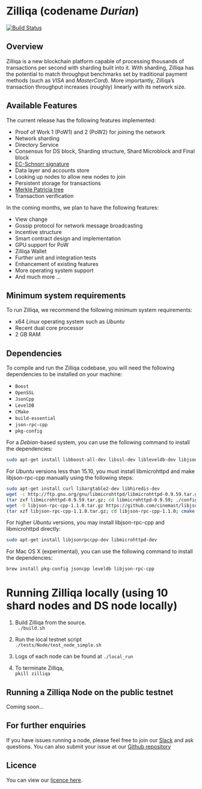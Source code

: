 # Zilliqa (codename _Durian_)
[![Build Status](https://travis-ci.org/Zilliqa/Zilliqa.svg?branch=master)](https://travis-ci.org/Zilliqa/Zilliqa)

## Overview
Zilliqa is a new blockchain platform capable of processing thousands of transactions per second with sharding built into it. With sharding, Zilliqa has the potential to match throughput benchmarks set by traditional payment methods (such as _VISA_ and _MasterCard_). More importantly, Zilliqa’s transaction throughput increases (roughly) linearly with its network size.

## Available Features
The current release has the following features implemented:
* Proof of Work 1 (PoW1) and 2 (PoW2) for joining the network
* Network sharding
* Directory Service
* Consensus for DS block, Sharding structure, Shard Microblock and Final block 
* [EC-Schnorr signature](https://en.wikipedia.org/wiki/Schnorr_signature)
* Data layer and accounts store 
* Looking up nodes to allow new nodes to join 
* Persistent storage for transactions
* [Merkle Patricia tree](https://github.com/ethereum/wiki/wiki/Patricia-Tree)
* Transaction verification

In the coming months, we plan to have the following features:
* View change
* Gossip protocol for network message broadcasting
* Incentive structure
* Smart contract design and implementation
* GPU support for PoW
* Zilliqa Wallet 
* Further unit and integration tests
* Enhancement of existing features
* More operating system support
* And much more ...

## Minimum system requirements
To run Zilliqa, we recommend the following minimum system requirements:
* x64 _Linux_ operating system such as _Ubuntu_
* Recent dual core processor
* 2 GB RAM

## Dependencies
To compile and run the Zilliqa codebase, you will need the following dependencies to be installed on your machine:
* `Boost` 
* `OpenSSL`
* `JsonCpp`
* `LevelDB`
* `CMake`
* `build-essential`
* `json-rpc-cpp`
* `pkg-config` 

For a _Debian_-based system, you can use the following command to install the dependencies:  
```bash
sudo apt-get install libboost-all-dev libssl-dev libleveldb-dev libjsoncpp-dev libsnappy-dev cmake libjsonrpccpp-dev build-essential pkg-config
```

For _Ubuntu_ versions less than 15.10, you must install libmicrohttpd and make libjson-rpc-cpp manually using the following steps:
```bash
sudo apt-get install curl libargtable2-dev libhiredis-dev
wget -c http://ftp.gnu.org/gnu/libmicrohttpd/libmicrohttpd-0.9.59.tar.gz
(tar zxf libmicrohttpd-0.9.59.tar.gz; cd libmicrohttpd-0.9.59; ./configure; make; sudo make install; cd ..; rm -fr libmicrohttpd-0.9.59)
wget -O libjson-rpc-cpp-1.1.0.tar.gz https://github.com/cinemast/libjson-rpc-cpp/archive/v1.1.0.tar.gz
(tar xzf libjson-rpc-cpp-1.1.0.tar.gz; cd libjson-rpc-cpp-1.1.0; cmake . && make; sudo make install; sudo ldconfig; cd ..; rm -fr libjson-rpc-cpp-1.1.0)
```

For higher _Ubuntu_ versions, you may install libjson-rpc-cpp and libmicrohttpd directly:
```bash
sudo apt-get install libjsonrpccpp-dev libmicrohttpd-dev
```

For Mac OS X (experimental), you can use the following command to install the dependencies:  
```bash
brew install pkg-config jsoncpp leveldb libjson-rpc-cpp
```

# Running Zilliqa locally (using 10 shard nodes and DS node locally)  
1. Build Zilliqa from the source.  
` ./build.sh`

2. Run the local testnet script  
`./tests/Node/test_node_simple.sh`  

3. Logs of each node can be found at `./local_run`

4. To terminate Zilliqa,   
`pkill zilliqa` 

## Running a Zilliqa Node on the public testnet 
Coming soon...

## For further enquiries
If you have issues running a node, please feel free to join our [Slack](https://invite.zilliqa.com/) and ask questions. You can also submit your issue at our [Github repository](https://github.com/Zilliqa/zilliqa/issues)

## Licence 
You can view our [licence here](https://github.com/Zilliqa/zilliqa/blob/master/LICENSE).

